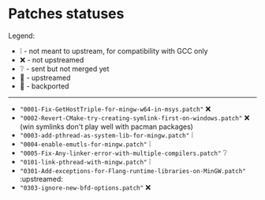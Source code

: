 # Patches statuses

Legend:

- :grey_exclamation: - not meant to upstream, for compatibility with GCC only
- :x: - not upstreamed
- :grey_question: - sent but not merged yet
- :arrow_up_small:  - upstreamed
- :arrow_down_small:  - backported

-----

- `"0001-Fix-GetHostTriple-for-mingw-w64-in-msys.patch"` :x:
- `"0002-Revert-CMake-try-creating-symlink-first-on-windows.patch"` :x: (win symlinks don't play well with pacman packages)
- `"0003-add-pthread-as-system-lib-for-mingw.patch"` :grey_exclamation:
- `"0004-enable-emutls-for-mingw.patch"` :grey_exclamation:
- `"0005-Fix-Any-linker-error-with-multiple-compilers.patch"` :grey_question:
- `"0101-link-pthread-with-mingw.patch"` :grey_exclamation:
- `"0301-Add-exceptions-for-Flang-runtime-libraries-on-MinGW.patch"` :upstreamed:
- `"0303-ignore-new-bfd-options.patch"` :x:
